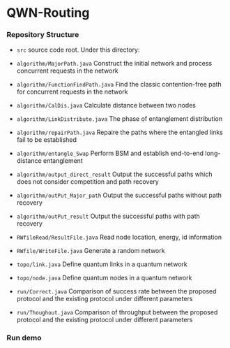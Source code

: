 # QWN-Routing
### Repository Structure
- `src` source code root. Under this directory:

- `algorithm/MajorPath.java`          Construct the initial network and process concurrent requests in the network
- `algorithm/FunctionFindPath.java`   Find the classic contention-free path for concurrent requests in the network
- `algorithm/CalDis.java`             Calculate distance between two nodes
- `algorithm/LinkDistribute.java`     The phase of entanglement distribution
- `algorithm/repairPath.java`         Repaire the paths where the entangled links fail to be established
- `algorithm/entangle_Swap`           Perform BSM and establish end-to-end long-distance entanglement
- `algorithm/output_direct_result`    Output the successful paths which does not consider competition and path recovery
- `algorithm/outPut_Major_path`       Output the successful paths without path recovery
- `algorithm/outPut_result`           Output the successful paths with path recovery


- `RWfileRead/ResultFile.java`        Read node location, energy, id information
- `RWfile/WriteFile.java`             Generate a random network 

- `topo/link.java`                    Define quantum links in a quantum network
- `topo/node.java`                    Define quantum nodes in a quantum network
  
- `run/Correct.java`                 Comparison of success rate between the proposed protocol and the existing protocol under different parameters
- `run/Thoughout.java`                Comparison of throughput between the proposed protocol and the existing protocol under different parameters



### Run demo

